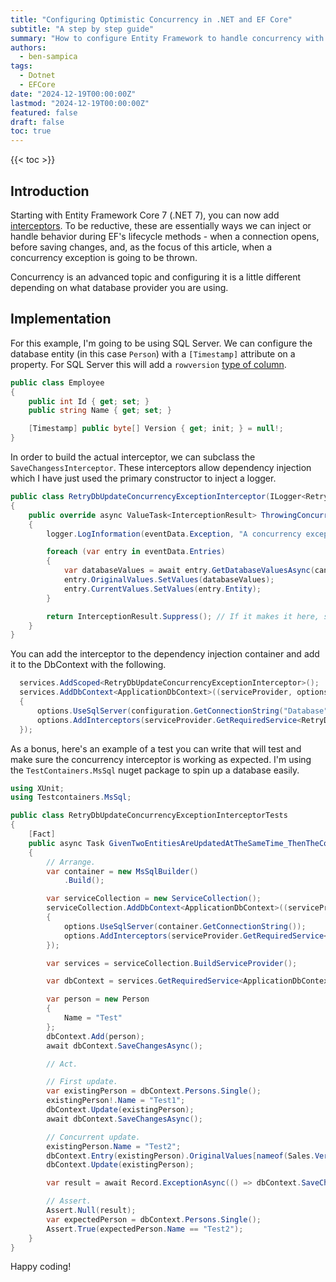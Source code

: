 ```yaml
---
title: "Configuring Optimistic Concurrency in .NET and EF Core"
subtitle: "A step by step guide"
summary: "How to configure Entity Framework to handle concurrency with .NET 7 or greater."
authors:
  - ben-sampica
tags:
  - Dotnet
  - EFCore
date: "2024-12-19T00:00:00Z"
lastmod: "2024-12-19T00:00:00Z"
featured: false
draft: false
toc: true
---
```


{{< toc >}}

## Introduction

Starting with Entity Framework Core 7 (.NET 7), you can now add [interceptors](https://learn.microsoft.com/en-us/ef/core/logging-events-diagnostics/interceptors). To be reductive, these are essentially ways we can inject or handle behavior during EF's lifecycle methods - when a connection opens, before saving changes, and, as the focus of this article, when a concurrency exception is going to be thrown.

Concurrency is an advanced topic and configuring it is a little different depending on what database provider you are using. 

## Implementation

For this example, I'm going to be using SQL Server. We can configure the database entity (in this case `Person`) with a `[Timestamp]` attribute on a property. For SQL Server this will add a `rowversion` [type of column](https://learn.microsoft.com/en-us/sql/t-sql/data-types/rowversion-transact-sql?view=sql-server-ver16).

```csharp
public class Employee
{
    public int Id { get; set; }
    public string Name { get; set; }

    [Timestamp] public byte[] Version { get; init; } = null!;
}
```

In order to build the actual interceptor, we can subclass the `SaveChangessInterceptor`. These interceptors allow dependency injection which I have just used the primary constructor to inject a logger.

```csharp
public class RetryDbUpdateConcurrencyExceptionInterceptor(ILogger<RetryDbUpdateConcurrencyExceptionInterceptor> logger) : SaveChangesInterceptor
{
    public override async ValueTask<InterceptionResult> ThrowingConcurrencyExceptionAsync(ConcurrencyExceptionEventData eventData, InterceptionResult result, CancellationToken cancellationToken = default)
    {
        logger.LogInformation(eventData.Exception, "A concurrency exception occurred and a retry will be attempted.");

        foreach (var entry in eventData.Entries)
        {
            var databaseValues = await entry.GetDatabaseValuesAsync(cancellationToken) ?? throw new DbUpdateException("The entity being updated no longer exists in the database.");
            entry.OriginalValues.SetValues(databaseValues);
            entry.CurrentValues.SetValues(entry.Entity);
        }

        return InterceptionResult.Suppress(); // If it makes it here, suppress the exception.
    }
}
```

You can add the interceptor to the dependency injection container and add it to the DbContext with the following.

```csharp
  services.AddScoped<RetryDbUpdateConcurrencyExceptionInterceptor>();
  services.AddDbContext<ApplicationDbContext>((serviceProvider, options) =>
  {
      options.UseSqlServer(configuration.GetConnectionString("Database"));
      options.AddInterceptors(serviceProvider.GetRequiredService<RetryDbUpdateConcurrencyExceptionInterceptor>()); // Pull the interceptor from the service provider and add it to the DbContext.
  });
```

As a bonus, here's an example of a test you can write that will test and make sure the concurrency interceptor is working as expected. I'm using the `TestContainers.MsSql` nuget package to spin up a database easily.

```csharp
using XUnit;
using Testcontainers.MsSql;

public class RetryDbUpdateConcurrencyExceptionInterceptorTests
{
    [Fact]
    public async Task GivenTwoEntitiesAreUpdatedAtTheSameTime_ThenTheConcurrencyExceptionIsResolved()
    {
        // Arrange.
        var container = new MsSqlBuilder()
            .Build();

        var serviceCollection = new ServiceCollection();
        serviceCollection.AddDbContext<ApplicationDbContext>((serviceProvider, options) =>
        {
            options.UseSqlServer(container.GetConnectionString());
            options.AddInterceptors(serviceProvider.GetRequiredService<RetryDbUpdateConcurrencyExceptionInterceptor>());
        });

        var services = serviceCollection.BuildServiceProvider();

        var dbContext = services.GetRequiredService<ApplicationDbContext>();

        var person = new Person
        {
            Name = "Test"
        };
        dbContext.Add(person);
        await dbContext.SaveChangesAsync();

        // Act.

        // First update.
        var existingPerson = dbContext.Persons.Single();
        existingPerson!.Name = "Test1";
        dbContext.Update(existingPerson);
        await dbContext.SaveChangesAsync();

        // Concurrent update.
        existingPerson.Name = "Test2";
        dbContext.Entry(existingPerson).OriginalValues[nameof(Sales.Version)] = person.Version; // Assign this to the same version so that both updates have the same version number.
        dbContext.Update(existingPerson);

        var result = await Record.ExceptionAsync(() => dbContext.SaveChangesAsync());

        // Assert.
        Assert.Null(result);
        var expectedPerson = dbContext.Persons.Single();
        Assert.True(expectedPerson.Name == "Test2");
    }
}
```

Happy coding!

